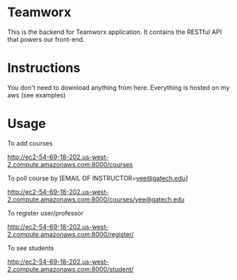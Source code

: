 # Teamworx

This is the backend for Teamworx application. It contains the RESTful API that powers our front-end.

# Instructions

You don't need to download anything from here. Everything is hosted on my aws (see examples)

# Usage
To add courses

http://ec2-54-69-18-202.us-west-2.compute.amazonaws.com:8000/courses

To poll course by [EMAIL OF INSTRUCTOR=yee@gatech.edu]

http://ec2-54-69-18-202.us-west-2.compute.amazonaws.com:8000/courses/yee@gatech.edu

To register user/professor

http://ec2-54-69-18-202.us-west-2.compute.amazonaws.com:8000/register/

To see students

http://ec2-54-69-18-202.us-west-2.compute.amazonaws.com:8000/student/
